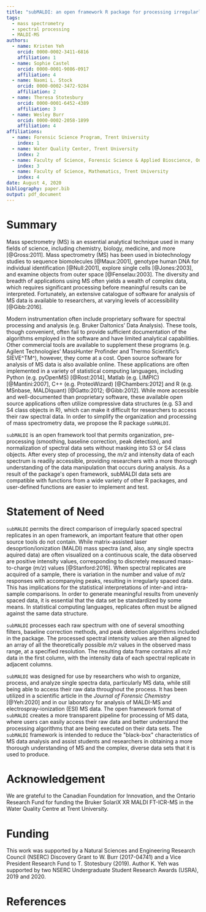 ```yaml
---
title: "subMALDI: an open framework R package for processing irregularly-spaced mass spectrometry data"
tags:
  - mass spectrometry
  - spectral processing
  - MALDI-MS
authors: 
  - name: Kristen Yeh
    orcid: 0000-0002-3411-6816
    affiliation: 1
  - name: Sophie Castel
    orcid: 0000-0001-9086-0917
    affiliation: 4
  - name: Naomi L. Stock
    orcid: 0000-0002-3472-9284
    affiliation: 2
  - name: Theresa Stotesbury
    orcid: 0000-0001-6452-4389
    affiliation: 3
  - name: Wesley Burr
    orcid: 0000-0002-2058-1899
    affiliation: 4
affiliations:
  - name: Forensic Science Program, Trent University
    index: 1
  - name: Water Quality Center, Trent University
    index: 2
  - name: Faculty of Science, Forensic Science & Applied Bioscience, Ontario Tech University
    index: 3
  - name: Faculty of Science, Mathematics, Trent University
    index: 4
date: August 4, 2020
bibliography: paper.bib
output: pdf_document
---
```



# Summary

Mass spectrometry (MS) is an essential analytical technique used in many
fields of science, including chemistry, biology, medicine, and more
[@Gross:2011]. Mass spectrometry (MS) has been used in biotechnology
studies to sequence biomolecules [@Maux:2001], genotype human DNA
for individual identification [@Null:2001], explore single cells
[@Jones:2003], and examine objects from outer space [@Fenselau:2003]. The
diversity and breadth of applications using MS often yields a wealth of
complex data, which requires significant processing before meaningful
results can be interpreted. Fortunately, an extensive catalogue of
software for analysis of MS data is available to researchers, at varying
levels of accessibility [@Gibb:2016].

Modern instrumentation often include proprietary software for spectral
processing and analysis (e.g. Bruker Daltonics’ Data Analysis). These
tools, though convenient, often fail to provide sufficient documentation
of the algorithms employed in the software and have limited analytical
capabilities. Other commercial tools are available to supplement these
programs (e.g. Agilent Technologies’ MassHunter Profinder and Thermo
Scientific’s SIEVE^TM^), however, they come at a cost.  Open source
software for analysis of MS data is also available online. These
applications are often implemented in a variety of statistical computing
languages, including Python (e.g. pyOpenMS) [@Rost:2014], Matlab
(e.g. LIMPIC) [@Mantini:2007], C++ (e.g. ProteoWizard) [@Chambers:2012]
and R (e.g. MSnbase, MALDIquant) [@Gatto:2012; @Gibb:2012]. While more
accessible and well-documented than proprietary software, these available
open source applications often utilize compressive data structures (e.g. S3 and
S4 class objects in R), which can make it difficult for researchers to
access their raw spectral data. In order to simplify the organization and
processing of mass spectrometry data, we propose the R package `subMALDI`.

`subMALDI` is an open framework tool that permits organization,
pre-processing (smoothing, baseline correction, peak detection), and
normalization of spectral data sets without masking into S3 or S4 class
objects. After every step of processing, the *m/z* and intensity data
of each spectrum is readily accessible, providing researchers with a
more thorough understanding of the data manipulation that occurs during
analysis. As a result of the package's open framework, subMALDI data sets
are compatible with functions from a wide variety of other R packages,
and user-defined functions are easier to implement and test.

# Statement of Need

`subMALDI` permits the direct comparison of irregularly spaced
spectral replicates in an open framework, an important feature that
other open source tools do not contain. While matrix-assisted laser
desoprtion/ionization (MALDI) mass spectra (and, also, any single spectra
aquired data) are often visualized on a
continuous scale, the data observed are positive intensity values,
corresponding to discretely measured mass-to-charge (*m/z*) values
[@Stanford:2016]. When spectral replicates are acquired of a sample, there
is variation in the number and value of *m/z* responses with accompanying
peaks, resulting in irregularly spaced data. This has implications for the
statistical interpretations of inter-and intra-sample comparisons. In
order to generate meaningful results from unevenly spaced data, it
is essential that the data set be standardized by some means. In 
statistical computing languages, replicates often must be aligned against
the same data structure.

`subMALDI` processes each raw spectrum with one of several smoothing
filters, baseline correction methods, and peak detection algorithms
included in the package. The processed spectral intensity values are then
aligned to an array of all the theoretically possible *m/z* values in
the observed mass range, at a specified resolution. The resulting data
frame contains all *m/z* data in the first column, with the intensity
data of each spectral replicate in adjacent columns.

`subMALDI` was designed for use by researchers who wish to organize,
process, and analyze single spectra data, particularly MS data, while still being able to access their raw
data throughout the process. It has been utilized in a scientific article
in the *Journal of Forensic Chemistry* [@Yeh:2020] and
in our laboratory for analysis of MALDI-MS and electrospray-ionization
(ESI) MS data. The open framework format of `subMALDI` creates a more
transparent pipeline for processing of MS data, where users can easily
access their raw data and better understand the processing algorithms
that are being executed on their data sets. The `subMALDI` framework is
intended to reduce the "black-box" characteristics of MS data analysis and
assist students and researchers in obtaining a more thorough understanding
of MS and the complex, diverse data sets that it is used to produce.

# Acknowledgement

We are grateful to the Canadian Foundation for Innovation, and the Ontario
Research Fund for funding the Bruker SolariX XR MALDI FT-ICR-MS in the
Water Quality Centre at Trent University.

# Funding

This work was supported by a Natural Sciences and Engineering Research
Council (NSERC) Discovery Grant to W. Burr (2017-04741) and a Vice
President Research Fund to T. Stotesbury (2019). Author K. Yeh was
supported by two NSERC Undergraduate Student Research Awards (USRA),
2019 and 2020.

# References
